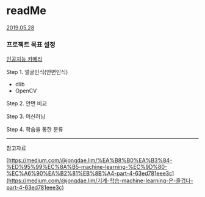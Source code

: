 # readMe

<u>2019.05.28</u>

### 프로젝트 목표 설정

[인공지능 카메라](https://youtu.be/DrPpSOE4pVo)

Step 1. 얼굴인식(안면인식)

-   dlib
-   OpenCV

Step 2. 안면 비교

Step 3. 머신러닝

Step 4. 학습을 통한 분류



<hr>

참고자료

[https://medium.com/@jongdae.lim/%EA%B8%B0%EA%B3%84-%ED%95%99%EC%8A%B5-machine-learning-%EC%9D%80-%EC%A6%90%EA%B2%81%EB%8B%A4-part-4-63ed781eee3c](https://medium.com/@jongdae.lim/기계-학습-machine-learning-은-즐겁다-part-4-63ed781eee3c)

